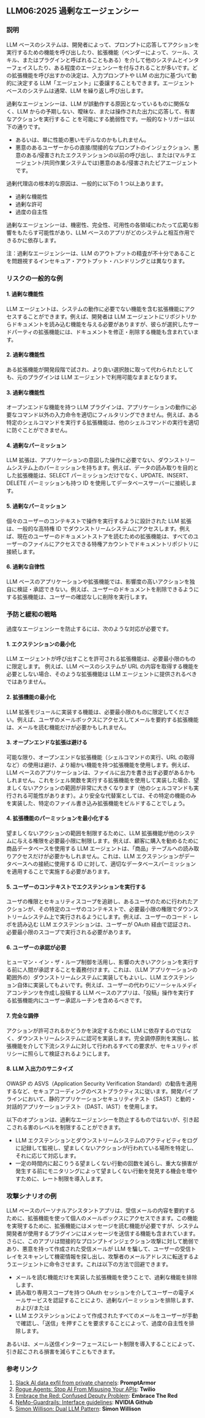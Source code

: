 ## LLM06:2025 過剰なエージェンシー

### 説明

LLM ベースのシステムは、開発者によって、プロンプトに応答してアクションを実行するための機能を呼び出したり、拡張機能（ベンダーによって、ツール、スキル、またはプラグインと呼ばれることもある）を介して他のシステムとインターフェイスしたり、ある程度のエージェンシーを付与されることが多いです。どの拡張機能を呼び出すかの決定は、入力プロンプトや LLM の出力に基づいて動的に決定する LLM「エージェント」に委譲することもできます。エージェントベースのシステムは通常、LLM を繰り返し呼び出します。

過剰なエージェンシーは、LLM が誤動作する原因となっているものに関係なく、LLM からの予期しない、曖昧な、または操作された出力に応答して、有害なアクションを実行するこ とを可能にする脆弱性です。一般的なトリガーは以下の通りです。

- あるいは、単に性能の悪いモデルなのかもしれません。
- 悪意のあるユーザーからの直接/間接的なプロンプトのインジェクション、悪意のある/侵害されたエクステンションの以前の呼び出し、または(マルチエージェント/共同作業システムでは)悪意のある/侵害されたピアエージェントです。

過剰代理店の根本的な原因は、一般的に以下の 1 つ以上あります。

- 過剰な機能性
- 過剰な許可
- 過度の自主性

過剰なエージェンシーは、機密性、完全性、可用性の各領域にわたって広範な影響をもたらす可能性があり、LLM ベースのアプリがどのシステムと相互作用できるかに依存します。

注：過剰なエージェンシーは、LLM のアウトプットの精査が不十分であることを問題視するインセキュア・アウトプット・ハンドリングとは異なります。

### リスクの一般的な例

#### 1. 過剰な機能性

LLM エージェントは、システムの動作に必要でない機能を含む拡張機能にアクセスすることができます。例えば、開発者は LLM エージェントにリポジトリからドキュメントを読み込む機能を与える必要がありますが、彼らが選択したサードパーティの拡張機能には、ドキュメントを修正・削除する機能も含まれています。

#### 2. 過剰な機能性

ある拡張機能が開発段階で試され、より良い選択肢に取って代わられたとしても、元のプラグインは LLM エージェントで利用可能なままとなります。

#### 3. 過剰な機能性

オープンエンドな機能を持つ LLM プラグインは、アプリケーションの動作に必要なコマンド以外の入力命令を適切にフィルタリングできません。例えば、ある特定のシェルコマンドを実行する拡張機能は、他のシェルコマンドの実行を適切に防ぐことができません。

#### 4. 過剰なパーミッション

LLM 拡張は、アプリケーションの意図した操作に必要でない、ダウンストリームシステム上のパーミッションを持ちます。例えば、データの読み取りを目的とした拡張機能は、SELECT パーミッションだけでなく、UPDATE、INSERT、DELETE パーミッションも持つ ID を使用してデータベースサーバーに接続します。

#### 5. 過剰なパーミッション

個々のユーザーのコンテキストで操作を実行するように設計された LLM 拡張は、一般的な高特権 ID でダウンストリームシステムにアクセスします。例えば、現在のユーザーのドキュメントストアを読むための拡張機能は、すべてのユーザーのファイルにアクセスできる特権アカウントでドキュメントリポジトリに接続します。

#### 6. 過剰な自律性

LLM ベースのアプリケーションや拡張機能では、影響度の高いアクションを独自に検証・承認できない。例えば、ユーザーのドキュメントを削除できるようにする拡張機能は、ユーザーの確認なしに削除を実行します。

### 予防と緩和の戦略

過度なエージェンシーを防止するには、次のような対応が必要です。

#### 1. エクステンションの最小化

LLM エージェントが呼び出すことを許可される拡張機能は、必要最小限のものに限定します。 例えば、LLM ベースのシステムが URL の内容を取得する機能を必要としない場合、そのような拡張機能は LLM エージェントに提供されるべきではありません。

#### 2. 拡張機能の最小化

LLM 拡張モジュールに実装する機能は、必要最小限のものに限定してください。例えば、ユーザのメールボックスにアクセスしてメールを要約する拡張機能は、メールを読む機能だけが必要かもしれません。

#### 3. オープンエンドな拡張は避ける

可能な限り、オープンエンドな拡張機能（シェルコマンドの実行、URL の取得など）の使用は避け、より細かい機能を持つ拡張機能を使用します。例えば、LLM ベースのアプリケーションは、ファイルに出力を書き出す必要があるかもしれません。これをシェル関数を実行する拡張機能を使用して実装した場合、望ましくないアクションの範囲が非常に大きくなります（他のシェルコマンドも実行される可能性があります）。より安全な代替案としては、その特定の機能のみを実装した、特定のファイル書き込み拡張機能をビルドすることでしょう。

#### 4. 拡張機能のパーミッションを最小化する

望ましくないアクションの範囲を制限するために、LLM 拡張機能が他のシステムに与える権限を必要最小限に制限します。例えば、顧客に購入を勧めるために商品データベースを使用する LLM エージェントは、「商品」テーブルへの読み取りアクセスだけが必要かもしれません。これは、LLM エクステンションがデータベースへの接続に使用する ID に対して、適切なデータベースパーミッションを適用することで実施する必要があります。

#### 5. ユーザーのコンテキストでエクステンションを実行する

ユーザの権限とセキュリティスコープを追跡し、あるユーザのために行われたアクションが、その特定のユーザのコンテキストで、必要最小限の権限でダウンストリームシステム上で実行されるようにします。例えば、ユーザーのコード・レポを読み込む LLM エクステンションは、ユーザーが OAuth 経由で認証され、必要最小限のスコープで実行される必要があります。

#### 6. ユーザーの承認が必要

ヒューマン・イン・ザ・ループ制御を活用し、影響の大きいアクションを実行する前に人間が承認することを義務付けます。これは、（LLM アプリケーションの範囲外の）ダウンストリームシステムに実装してもよいし、LLM エクステンション自体に実装してもよいです。例えば、ユーザーの代わりにソーシャルメディアコンテンツを作成し投稿する LLM ベースのアプリは、「投稿」操作を実行する拡張機能内にユーザー承認ルーチンを含めるべきです。

#### 7. 完全な調停

アクションが許可されるかどうかを決定するために LLM に依存するのではなく、ダウンストリームシステムに認可を実装します。完全調停原則を実施し、拡張機能を介して下流システムに対して行われるすべての要求が、セキュリティポリシーに照らして検証されるようにします。

#### 8. LLM 入出力のサニタイズ

OWASP の ASVS（Application Security Verification Standard）の勧告を適用するなど、セキュアコーディングのベストプラクティスに従います。開発パイプラインにおいて、静的アプリケーションセキュリティテスト（SAST）と動的・対話的アプリケーションテスト（DAST、IAST）を使用します。

以下のオプションは、過剰なエージェンシーを防止するものではないが、引き起こされる害のレベルを制限することができます。

- LLM エクステンションとダウンストリームシステムのアクティビティをログに記録して監視し、望ましくないアクションが行われている場所を特定し、それに応じて対応します。
- 一定の時間内に起こりうる望ましくない行動の回数を減らし、重大な損害が発生する前にモニタリングによって望ましくない行動を発見する機会を増やすために、レート制限を導入します。

### 攻撃シナリオの例

LLM ベースのパーソナルアシスタントアプリは、受信メールの内容を要約するために、拡張機能を使って個人のメールボックスにアクセスできます。この機能を実現するために、拡張機能にはメッセージを読む機能が必要ですが、システム開発者が使用するプラグインにはメッセージを送信する機能も含まれています。さらに、このアプリは間接的なプロンプトインジェクション攻撃に対して脆弱であり、悪意を持って作成された受信メールが LLM を騙して、ユーザーの受信トレイをスキャンして機密情報を探し出し、攻撃者のメールアドレスに転送するようエージェントに命令させます。これは以下の方法で回避できます。

- メールを読む機能だけを実装した拡張機能を使うことで、過剰な機能を排除します、
- 読み取り専用スコープを持つ OAuth セッションを介してユーザーの電子メールサービスを認証することにより、過剰なパーミッションを排除します、および/または
- LLM エクステンションによって作成されたすべてのメールをユーザーが手動で確認し、「送信」を押すことを要求することによって、過度の自主性を排除します。

あるいは、メール送信インターフェースにレート制限を導入することによって、引き起こされる損害を減らすこともできます。

### 参考リンク

1. [Slack AI data exfil from private channels](https://promptarmor.substack.com/p/slack-ai-data-exfiltration-from-private): **PromptArmor**
2. [Rogue Agents: Stop AI From Misusing Your APIs](https://www.twilio.com/en-us/blog/rogue-ai-agents-secure-your-apis): **Twilio**
3. [Embrace the Red: Confused Deputy Problem](https://embracethered.com/blog/posts/2023/chatgpt-cross-plugin-request-forgery-and-prompt-injection./): **Embrace The Red**
4. [NeMo-Guardrails: Interface guidelines](https://github.com/NVIDIA/NeMo-Guardrails/blob/main/docs/security/guidelines.md): **NVIDIA Github**
5. [Simon Willison: Dual LLM Pattern](https://simonwillison.net/2023/Apr/25/dual-llm-pattern/): **Simon Willison**
